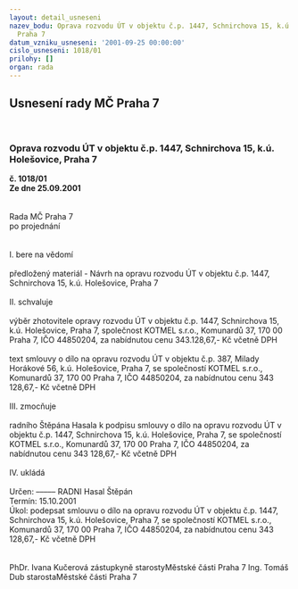 ```yaml
---
layout: detail_usneseni
nazev_bodu: Oprava rozvodu ÚT v objektu č.p. 1447, Schnirchova 15, k.ú. Holešovice,
  Praha 7
datum_vzniku_usneseni: '2001-09-25 00:00:00'
cislo_usneseni: 1018/01
prilohy: []
organ: rada
---
```

<div id="ucUsn_pList" class="usn">
	<span><h2>Usnesení rady MČ Praha 7 </h2>
<br></span><div class="standBody">
<span><h3>Oprava rozvodu ÚT v objektu č.p. 1447, Schnirchova 15, k.ú. Holešovice, Praha 7</h3></span><div class="center">
		<strong>č. 1018/01</strong><br>
	</div>
<div class="center">
		<strong>Ze dne 25.09.2001</strong><br><br>
	</div>
<br>Rada MČ Praha 7<br>po projednání<br><br><br>I.	bere na vědomí<br><br> předložený materiál - Návrh na opravu rozvodu ÚT v objektu č.p. 1447, Schnirchova 15, k.ú. Holešovice, Praha 7<br><br>II.	schvaluje <br><br>výběr  zhotovitele opravy rozvodu ÚT v objektu č.p. 1447, Schnirchova 15, k.ú. Holešovice, Praha 7, společnost KOTMEL s.r.o., Komunardů 37, 170 00 Praha 7, IČO 44850204, za nabídnutou cenu 343.128,67,-  Kč včetně DPH<br><br>text smlouvy o dílo na opravu rozvodu ÚT v objektu č.p. 387, Milady Horákové 56, k.ú. Holešovice, Praha 7, se společností KOTMEL s.r.o., Komunardů 37, 170 00 Praha 7, IČO 44850204, za nabídnutou cenu 343 128,67,-  Kč včetně DPH<br><br>III.	zmocňuje  <br><br>radního Štěpána Hasala k podpisu smlouvy o dílo na opravu rozvodu ÚT v objektu č.p. 1447, Schnirchova 15, k.ú. Holešovice, Praha 7, se společností KOTMEL s.r.o., Komunardů 37, 170 00 Praha 7, IČO 44850204, za nabídnutou cenu 343 128,67,-  Kč včetně DPH<br><br>IV.	ukládá <br><br> Určen:	–––––	RADNI Hasal Štěpán<br>Termín: 15.10.2001<br>Úkol:	podepsat smlouvu o dílo na opravu rozvodu ÚT v objektu č.p. 1447, Schnirchova 15, k.ú. Holešovice, Praha 7, se společností KOTMEL s.r.o., Komunardů 37, 170 00 Praha 7, IČO 44850204, za nabídnutou cenu 343 128,67,-  Kč včetně DPH<br> <br> 	<br>PhDr. Ivana Kučerová zástupkyně starostyMěstské části Praha 7	Ing. Tomáš Dub starostaMěstské části Praha 7<br>	<br><br>
</div>
</div>